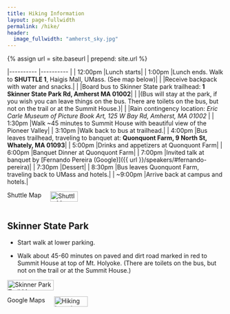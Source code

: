 ```yaml
---
title: Hiking Information
layout: page-fullwidth
permalink: /hike/
header:
  image_fullwidth: "amherst_sky.jpg"
---
```


{% assign url = site.baseurl | prepend: site.url %}

|---------- |---------- |
| 12:00pm |Lunch starts|
| 1:00pm |Lunch ends. Walk to **SHUTTLE 1**, Haigis Mall, UMass. (See map below)|
| |Receive backpack with water and snacks.|
| |Board bus to Skinner State park trailhead: **1 Skinner State Park Rd, Amherst MA 01002**|
| |(Bus will stay at the park, if you wish you can leave things on the bus. There are toilets on the bus, but not on the trail or at the Summit House.)|
| |Rain contingency location: _Eric Carle Museum of Picture Book Art, 125 W Bay Rd, Amherst, MA 01002_ |
| 1:30pm |Walk ~45 minutes to Summit House with beautiful view of the Pioneer Valley|
| 3:10pm |Walk back to bus at trailhead.|
| 4:00pm |Bus leaves trailhead, traveling to banquet at: **Quonquont Farm, 9 North St, Whately, MA 01093**|
| 5:00pm |Drinks and appetizers at Quonquont Farm|
| 6:00pm |Banquet Dinner at Quonquont Farm|
| 7:00pm |Invited talk at banquet by [Fernando Pereira (Google)]({{ url }}/speakers/#fernando-pereira)|
| 7:30pm |Dessert|
| 8:30pm |Bus leaves Quonquont Farm, traveling back to UMass and hotels.|
| ~9:00pm |Arrive back at campus and hotels.|

<div class="row">
<div class="medium-6 columns">
Shuttle Map<br/>
<a href="{{ site.baseurl }}/assets/img/activities/shuttle-map.png"><img style="width:80%" src="{{ site.baseurl }}/assets/img/activities/shuttle-map.png" alt="Shuttle Map"></a><br />
</div>
</div>

## Skinner State Park

- Start walk at lower parking.

- Walk about 45-60 minutes on paved and dirt road marked in red to Summit House at top of Mt. Holyoke. (There are toilets on the bus, but not on the trail or at the Summit House.)

<div class="row">
<div class="medium-6 columns">
<a href="{{ site.baseurl }}/assets/img/activities/skinner-map.png"><img style="width:80%" src="{{ site.baseurl }}/assets/img/activities/skinner-map.png" alt="Skinner Park Trail Map"></a><br />
</div>
<div class="medium-6 columns">
Google Maps<br/>
<a href="{{ site.baseurl }}/assets/img/activities/hiking-map.png"><img style="width:80%" src="{{ site.baseurl }}/assets/img/activities/hiking-map.png" alt="Hiking Location"></a><br />
</div>
</div>
